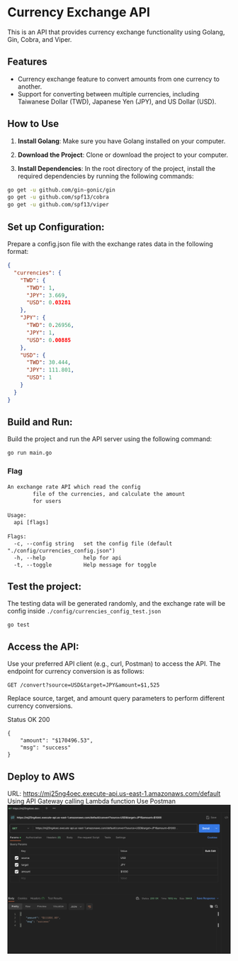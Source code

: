 # Currency Exchange API

This is an API that provides currency exchange functionality using Golang, Gin, Cobra, and Viper.

## Features

- Currency exchange feature to convert amounts from one currency to another.
- Support for converting between multiple currencies, including Taiwanese Dollar (TWD), Japanese Yen (JPY), and US Dollar (USD).

## How to Use

1. **Install Golang**: Make sure you have Golang installed on your computer.

2. **Download the Project**: Clone or download the project to your computer.

3. **Install Dependencies**: In the root directory of the project, install the required dependencies by running the following commands:

```bash
go get -u github.com/gin-gonic/gin
go get -u github.com/spf13/cobra
go get -u github.com/spf13/viper
```

## Set up Configuration: 
Prepare a config.json file with the exchange rates data in the following format:
```json
{
  "currencies": {
    "TWD": {
      "TWD": 1,
      "JPY": 3.669,
      "USD": 0.03281
    },
    "JPY": {
      "TWD": 0.26956,
      "JPY": 1,
      "USD": 0.00885
    },
    "USD": {
      "TWD": 30.444,
      "JPY": 111.801,
      "USD": 1
    }
  }
}
```

## Build and Run: 
Build the project and run the API server using the following command:
```bash
go run main.go
```

### Flag
```
An exchange rate API which read the config
        file of the currencies, and calculate the amount 
        for users

Usage:
  api [flags]

Flags:
  -c, --config string   set the config file (default "./config/currencies_config.json")
  -h, --help            help for api
  -t, --toggle          Help message for toggle
```

## Test the project:
The testing data will be generated randomly, and the exchange rate will be config inside `./config/currencies_config_test.json`
```
go test
```

## Access the API: 
Use your preferred API client (e.g., curl, Postman) to access the API. The endpoint for currency conversion is as follows:

```
GET /convert?source=USD&target=JPY&amount=$1,525
```

Replace source, target, and amount query parameters to perform different currency conversions.

Status OK 200
```
{
    "amount": "$170496.53",
    "msg": "success"
}
```

## Deploy to AWS
URL: https://mj25ng4oec.execute-api.us-east-1.amazonaws.com/default
Using API Gateway calling Lambda function
Use Postman
![image](./files/aws_rest_api.png)